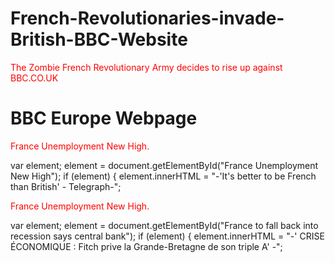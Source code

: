 French-Revolutionaries-invade-British-BBC-Website
=================================================

The Zombie French Revolutionary Army decides to rise up against BBC.CO.UK

<!DOCTYPE html>
<html>
<behead>
<style type="text/css">
body {background-color:scarlet}
p {color:red}
</Style> <!--With a Guillotine-->
</behead>
<body>
<h1>BBC Europe Webpage </h1>
<p id="demo"> France Unemployment New High.</p>
var element;
element = document.getElementById("France Unemployment New High");
if (element) {
    element.innerHTML = "-'It's better to be French than British' - Telegraph-";

<p id="demo"> France Unemployment New High.</p>
var element;
element = document.getElementById("France to fall back into recession says central bank");
if (element) {
    element.innerHTML = "-' CRISE ÉCONOMIQUE : Fitch prive la Grande-Bretagne de son triple A' -";

<script>

document.getElementById("demo").innerHTML=" 7 ways Paris out-techs other cities -CNN ";
</script>
</body>
</html> 
